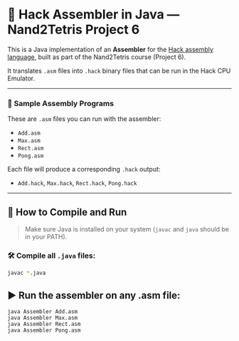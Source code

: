 # 🧠 Hack Assembler in Java — Nand2Tetris Project 6

This is a Java implementation of an **Assembler** for the [Hack assembly language](https://www.nand2tetris.org/project06), built as part of the Nand2Tetris course (Project 6).

It translates `.asm` files into `.hack` binary files that can be run in the Hack CPU Emulator.

---

### 🧪 Sample Assembly Programs
These are `.asm` files you can run with the assembler:
- `Add.asm`
- `Max.asm`
- `Rect.asm`
- `Pong.asm`

Each file will produce a corresponding `.hack` output:
- `Add.hack`, `Max.hack`, `Rect.hack`, `Pong.hack`

---

## 🚀 How to Compile and Run

> Make sure Java is installed on your system (`javac` and `java` should be in your PATH).

### 🛠 Compile all `.java` files:

```bash
javac *.java
```
## ▶️ Run the assembler on any .asm file:
```bash:
java Assembler Add.asm
java Assembler Max.asm
java Assembler Rect.asm
java Assembler Pong.asm